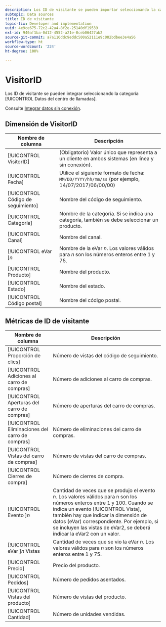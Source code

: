 ```yaml
---
description: Los ID de visitante se pueden importar seleccionando la categoría Genéricas (ID de transacción).
subtopic: Data sources
title: ID de visitante
topic-fix: Developer and implementation
uuid: 4e9ce675-72c2-42a4-8f2e-25140df19539
exl-id: 940af1ba-0d12-4552-a21e-0ceb06427ab2
source-git-commit: a7a116ddc9eddc500a52111e9c002bdbee3e4a56
workflow-type: ht
source-wordcount: '224'
ht-degree: 100%

---
```


# VisitorID

Los ID de visitante se pueden integrar seleccionando la categoría [!UICONTROL Datos del centro de llamadas].

Consulte [Integrar datos sin conexión](/help/import/c-data-sources/datasrc-integrating-offline-data.md).

## Dimensión de VisitorID

| Nombre de columna | Descripción |
|--- |--- |
| [!UICONTROL VisitorID] | (Obligatorio) Valor único que representa a un cliente en ambos sistemas (en línea y sin conexión). |
| [!UICONTROL Fecha] | Utilice el siguiente formato de fecha: `MM/DD/YYYY/hh/mm/ss` (por ejemplo, 14/07/2017/06/00/00) |
| [!UICONTROL Código de seguimiento] | Nombre del código de seguimiento. |
| [!UICONTROL Categoría] | Nombre de la categoría. Si se indica una categoría, también se debe seleccionar un producto. |
| [!UICONTROL Canal] | Nombre del canal. |
| [!UICONTROL eVar ]*n* | Nombre de la eVar *n*. Los valores válidos para *n* son los números enteros entre 1 y 75. |
| [!UICONTROL Producto] | Nombre del producto. |
| [!UICONTROL Estado] | Nombre del estado. |
| [!UICONTROL Código postal] | Nombre del código postal. |

## Métricas de ID de visitante

| Nombre de columna | Descripción |
| --- | --- |
| [!UICONTROL Proporción de clics] | Número de vistas del código de seguimiento. |
| [!UICONTROL Adiciones al carro de compras] | Número de adiciones al carro de compras. |
| [!UICONTROL Aperturas del carro de compras] | Número de aperturas del carro de compras. |
| [!UICONTROL Eliminaciones del carro de compras] | Número de eliminaciones del carro de compras. |
| [!UICONTROL Vistas del carro de compras] | Número de vistas del carro de compras. |
| [!UICONTROL Cierres de compra] | Número de cierres de compra. |
| [!UICONTROL Evento ]*n* | Cantidad de veces que se produjo el evento *n*. Los valores válidos para n son los números enteros entre 1 y 100.  Cuando se indica un evento [!UICONTROL Vista], también hay que indicar la dimensión de datos (eVar) correspondiente. Por ejemplo, si se incluyen las vistas de eVar2, se deberá indicar la eVar2 con un valor. |
| [!UICONTROL eVar ]*n* Vistas | Cantidad de veces que se vio la eVar *n*. Los valores válidos para *n* son los números enteros entre 1 y 75. |
| [!UICONTROL Precio] | Precio del producto. |
| [!UICONTROL Pedidos] | Número de pedidos asentados. |
| [!UICONTROL Vistas del producto] | Número de vistas del producto. |
| [!UICONTROL Cantidad] | Número de unidades vendidas. |
